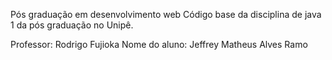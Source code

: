 Pós graduação em desenvolvimento web
Código base da disciplina de java 1 da pós graduação no Unipê.

Professor: Rodrigo Fujioka Nome do aluno: Jeffrey Matheus Alves Ramo
